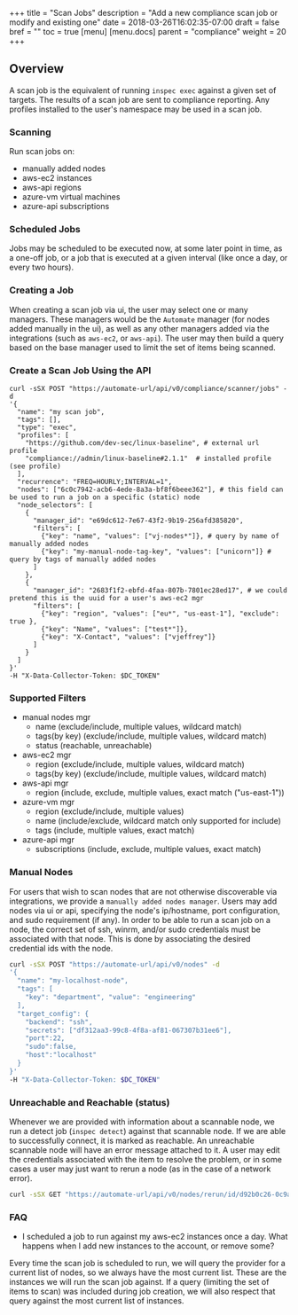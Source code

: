 +++
title = "Scan Jobs"
description = "Add a new compliance scan job or modify and existing one"
date = 2018-03-26T16:02:35-07:00
draft = false
bref = ""
toc = true
[menu]
  [menu.docs]
    parent = "compliance"
    weight = 20
+++

## Overview

A scan job is the equivalent of running `inspec exec` against a given set of targets.  The results of a scan job are sent to compliance reporting. Any profiles installed to the user's namespace may be used in a scan job.

### Scanning

Run scan jobs on:

* manually added nodes
* aws-ec2 instances
* aws-api regions
* azure-vm virtual machines
* azure-api subscriptions

### Scheduled Jobs

Jobs may be scheduled to be executed now, at some later point in time, as a one-off job, or a job that is executed at a given interval (like once a day, or every two hours).

### Creating a Job

When creating a scan job via ui, the user may select one or many managers. These managers would be the `Automate` manager (for nodes added manually in the ui), as well as any other managers added via the integrations (such as `aws-ec2`, or `aws-api`).
The user may then build a query based on the base manager used to limit the set of items being scanned.

### Create a Scan Job Using the API

```shell
curl -sSX POST "https://automate-url/api/v0/compliance/scanner/jobs" -d
'{
  "name": "my scan job",
  "tags": [],
  "type": "exec",
  "profiles": [
    "https://github.com/dev-sec/linux-baseline", # external url profile
    "compliance://admin/linux-baseline#2.1.1"  # installed profile (see profile)
  ],
  "recurrence": "FREQ=HOURLY;INTERVAL=1",
  "nodes": ["6c0c7942-acb6-4ede-8a3a-bf8f6beee362"], # this field can be used to run a job on a specific (static) node
  "node_selectors": [
    {
      "manager_id": "e69dc612-7e67-43f2-9b19-256afd385820",
      "filters": [
        {"key": "name", "values": ["vj-nodes*"]}, # query by name of manually added nodes
        {"key": "my-manual-node-tag-key", "values": ["unicorn"]} # query by tags of manually added nodes
      ]
    },
    {
      "manager_id": "2683f1f2-ebfd-4faa-807b-7801ec28ed17", # we could pretend this is the uuid for a user's aws-ec2 mgr
      "filters": [
        {"key": "region", "values": ["eu*", "us-east-1"], "exclude": true },
        {"key": "Name", "values": ["test*"]},
        {"key": "X-Contact", "values": ["vjeffrey"]}
      ]
    }
  ]
}'
-H "X-Data-Collector-Token: $DC_TOKEN"
```

### Supported Filters

* manual nodes mgr
  * name (exclude/include, multiple values, wildcard match)
  * tags(by key) (exclude/include, multiple values, wildcard match)
  * status (reachable, unreachable)
* aws-ec2 mgr
  * region (exclude/include, multiple values, wildcard match)
  * tags(by key) (exclude/include, multiple values, wildcard match)
* aws-api mgr
  * region (include, exclude, multiple values, exact match ("us-east-1"))
* azure-vm mgr
  * region (exclude/include, multiple values)
  * name (include/exclude, wildcard match only supported for include)
  * tags (include, multiple values, exact match)
* azure-api mgr
  * subscriptions (include, exclude, multiple values, exact match)

### Manual Nodes

For users that wish to scan nodes that are not otherwise discoverable via integrations, we provide a `manually added nodes manager`.
Users may add nodes via ui or api, specifying the node's ip/hostname, port configuration, and sudo requirement (if any). In order to be able to run a scan job on a node, the correct set of ssh, winrm, and/or sudo credentials must be associated with that node. This is done by associating the desired credential ids with the node.

```bash
curl -sSX POST "https://automate-url/api/v0/nodes" -d
'{
  "name": "my-localhost-node",
  "tags": [
    "key": "department", "value": "engineering"
  ],
  "target_config": {
    "backend": "ssh",
    "secrets": ["df312aa3-99c8-4f8a-af81-067307b31ee6"],
    "port":22,
    "sudo":false,
    "host":"localhost"
  }
}'
-H "X-Data-Collector-Token: $DC_TOKEN"
```

### Unreachable and Reachable (status)

Whenever we are provided with information about a scannable node, we run a detect job (`inspec detect`) against that scannable node. If we are able to successfully connect, it is marked as reachable. An unreachable scannable node will have an error message attached to it. A user may edit the credentials associated with the item to resolve the problem, or in some cases a user may just want to rerun a node (as in the case of a network error).

```bash
curl -sSX GET "https://automate-url/api/v0/nodes/rerun/id/d92b0c26-0c9a-4a04-b694-82fa979b2578"
```

### FAQ

* I scheduled a job to run against my aws-ec2 instances once a day. What happens when I add new instances to the account, or remove some?

Every time the scan job is scheduled to run, we will query the provider for a current list of nodes, so we always have the most current list. These are the instances we will run the scan job against. If a query (limiting the set of items to scan) was included during job creation, we will also respect that query against the most current list of instances.
